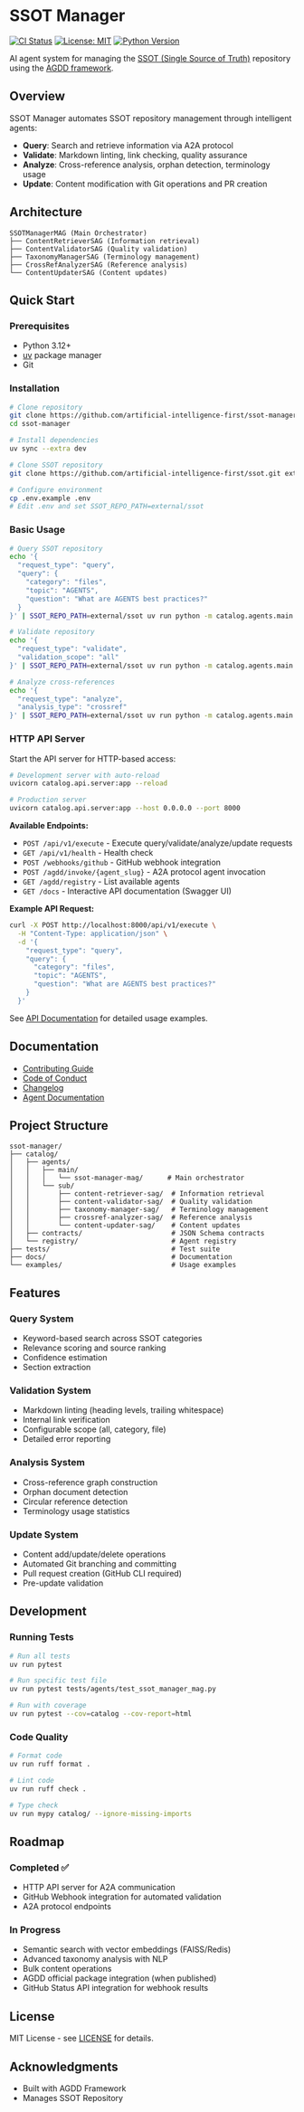 # SSOT Manager

[![CI Status](https://github.com/artificial-intelligence-first/ssot-manager/workflows/CI/badge.svg)](https://github.com/artificial-intelligence-first/ssot-manager/actions)
[![License: MIT](https://img.shields.io/badge/License-MIT-yellow.svg)](./LICENSE)
[![Python Version](https://img.shields.io/badge/python-3.12+-blue.svg)](https://www.python.org/downloads/)

AI agent system for managing the [SSOT (Single Source of Truth)](https://github.com/artificial-intelligence-first/ssot) repository using the [AGDD framework](https://github.com/artificial-intelligence-first/agdd).

## Overview

SSOT Manager automates SSOT repository management through intelligent agents:
- **Query**: Search and retrieve information via A2A protocol
- **Validate**: Markdown linting, link checking, quality assurance
- **Analyze**: Cross-reference analysis, orphan detection, terminology usage
- **Update**: Content modification with Git operations and PR creation

## Architecture

```
SSOTManagerMAG (Main Orchestrator)
├── ContentRetrieverSAG (Information retrieval)
├── ContentValidatorSAG (Quality validation)
├── TaxonomyManagerSAG (Terminology management)
├── CrossRefAnalyzerSAG (Reference analysis)
└── ContentUpdaterSAG (Content updates)
```

## Quick Start

### Prerequisites

- Python 3.12+
- [uv](https://docs.astral.sh/uv/) package manager
- Git

### Installation

```bash
# Clone repository
git clone https://github.com/artificial-intelligence-first/ssot-manager.git
cd ssot-manager

# Install dependencies
uv sync --extra dev

# Clone SSOT repository
git clone https://github.com/artificial-intelligence-first/ssot.git external/ssot

# Configure environment
cp .env.example .env
# Edit .env and set SSOT_REPO_PATH=external/ssot
```

### Basic Usage

```bash
# Query SSOT repository
echo '{
  "request_type": "query",
  "query": {
    "category": "files",
    "topic": "AGENTS",
    "question": "What are AGENTS best practices?"
  }
}' | SSOT_REPO_PATH=external/ssot uv run python -m catalog.agents.main.ssot_manager_mag.code.orchestrator

# Validate repository
echo '{
  "request_type": "validate",
  "validation_scope": "all"
}' | SSOT_REPO_PATH=external/ssot uv run python -m catalog.agents.main.ssot_manager_mag.code.orchestrator

# Analyze cross-references
echo '{
  "request_type": "analyze",
  "analysis_type": "crossref"
}' | SSOT_REPO_PATH=external/ssot uv run python -m catalog.agents.main.ssot_manager_mag.code.orchestrator
```

### HTTP API Server

Start the API server for HTTP-based access:

```bash
# Development server with auto-reload
uvicorn catalog.api.server:app --reload

# Production server
uvicorn catalog.api.server:app --host 0.0.0.0 --port 8000
```

**Available Endpoints:**
- `POST /api/v1/execute` - Execute query/validate/analyze/update requests
- `GET /api/v1/health` - Health check
- `POST /webhooks/github` - GitHub webhook integration
- `POST /agdd/invoke/{agent_slug}` - A2A protocol agent invocation
- `GET /agdd/registry` - List available agents
- `GET /docs` - Interactive API documentation (Swagger UI)

**Example API Request:**

```bash
curl -X POST http://localhost:8000/api/v1/execute \
  -H "Content-Type: application/json" \
  -d '{
    "request_type": "query",
    "query": {
      "category": "files",
      "topic": "AGENTS",
      "question": "What are AGENTS best practices?"
    }
  }'
```

See [API Documentation](./docs/API.md) for detailed usage examples.

## Documentation

- [Contributing Guide](./CONTRIBUTING.md)
- [Code of Conduct](./CODE_OF_CONDUCT.md)
- [Changelog](./CHANGELOG.md)
- [Agent Documentation](./docs)

## Project Structure

```
ssot-manager/
├── catalog/
│   ├── agents/
│   │   ├── main/
│   │   │   └── ssot-manager-mag/      # Main orchestrator
│   │   └── sub/
│   │       ├── content-retriever-sag/  # Information retrieval
│   │       ├── content-validator-sag/  # Quality validation
│   │       ├── taxonomy-manager-sag/   # Terminology management
│   │       ├── crossref-analyzer-sag/  # Reference analysis
│   │       └── content-updater-sag/    # Content updates
│   ├── contracts/                      # JSON Schema contracts
│   └── registry/                       # Agent registry
├── tests/                              # Test suite
├── docs/                               # Documentation
└── examples/                           # Usage examples
```

## Features

### Query System

- Keyword-based search across SSOT categories
- Relevance scoring and source ranking
- Confidence estimation
- Section extraction

### Validation System

- Markdown linting (heading levels, trailing whitespace)
- Internal link verification
- Configurable scope (all, category, file)
- Detailed error reporting

### Analysis System

- Cross-reference graph construction
- Orphan document detection
- Circular reference detection
- Terminology usage statistics

### Update System

- Content add/update/delete operations
- Automated Git branching and committing
- Pull request creation (GitHub CLI required)
- Pre-update validation

## Development

### Running Tests

```bash
# Run all tests
uv run pytest

# Run specific test file
uv run pytest tests/agents/test_ssot_manager_mag.py

# Run with coverage
uv run pytest --cov=catalog --cov-report=html
```

### Code Quality

```bash
# Format code
uv run ruff format .

# Lint code
uv run ruff check .

# Type check
uv run mypy catalog/ --ignore-missing-imports
```

## Roadmap

### Completed ✅
- HTTP API server for A2A communication
- GitHub Webhook integration for automated validation
- A2A protocol endpoints

### In Progress
- Semantic search with vector embeddings (FAISS/Redis)
- Advanced taxonomy analysis with NLP
- Bulk content operations
- AGDD official package integration (when published)
- GitHub Status API integration for webhook results

## License

MIT License - see [LICENSE](./LICENSE) for details.

## Acknowledgments

- Built with AGDD Framework
- Manages SSOT Repository
